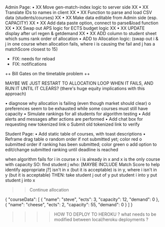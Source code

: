 Admin Page:
• XX Move gen-match-index logic to server side XX
• XX Translate IDs to names in client XX
• XX Function to parse and load CSV data (students/courses) XX
• XX Make data editable from Admin side (esp. CAPACITY) XX
• XX Add data paste option, connect to parse&load function XX
• XX Swap out APS logic for ECTS budget logic XX
• XX UPDATE display after url regen & getdemand XX
• XX ADD column to student sheet which sums rank order of allocation
• ADD to Allocation logic: (swap out i & j in one course when allocation fails, where i is causing the fail and j has a matchScore closest to 15)

- FIX: needs for reload
- FIX: notifications

++ Bill Gates on the timetable problem ++

MAYBE WE JUST RESTART TO ALLOCATION LOOP WHEN IT FAILS, AND RUN IT UNTIL IT CLEARS? (there's huge equity implications with this approach)

• diagnose why allocation is failing (even though market should clear)
o preferences seem to be exhausted while some courses must still have capacity
• Simulate rankings for all students for algorithm testing
• Add alerts and messages after actions are performed
• Add chat box for requesting new tokenized link
o Submit old tokenized link to verify

Student Page:
• Add static table of courses, with toast descriptions
• Reframe drag table
o random order if not submitted yet; color red
o submitted order if ranking has been submitted; color green
o add option to edit/change submitted ranking until deadline is reached

when algorithm fails for i in course x
i is already in x
and x is the only course with capacity
SO: find student j who:
[MAYBE INCLUDE Match Score to help identify appropriate j?]
isn't in x (but it is acceptable)
is in y, where i isn't in y (but it is acceptable)
THEN:
take student j out of y
put student i into y
put student j into x

> > Continue allocation

{
"courseData": [
{
"name": "steve",
"ects": 3,
"capacity": 12,
"demand": 0
},
{
"name": "cheese",
"ects": 2,
"capacity": 55,
"demand": 0
}
]
}

> > > > HOW TO DEPLOY TO HEROKU
> > > > ? what needs to be modified between local/heroku deployments ?
